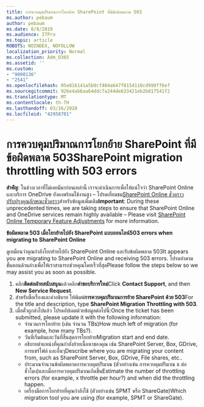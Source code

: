 ```yaml
---
title: การควบคุมปริมาณการโยกย้าย SharePoint ที่มีข้อผิดพลาด 503
ms.author: pebaum
author: pebaum
ms.date: 8/8/2019
ms.audience: ITPro
ms.topic: article
ROBOTS: NOINDEX, NOFOLLOW
localization_priority: Normal
ms.collection: Adm_O365
ms.assetid: ''
ms.custom:
- "9000136"
- "2541"
ms.openlocfilehash: 05e816141a5b9cf484a647f8154110cd999ff6ef
ms.sourcegitcommit: 926e4ab6aa64ddc7a244de633421eb2b817541f2
ms.translationtype: MT
ms.contentlocale: th-TH
ms.lasthandoff: 03/26/2020
ms.locfileid: "42958701"
---
```

# <a name="sharepoint-migration-throttling-with-503-errors"></a><span data-ttu-id="6fd69-102">การควบคุมปริมาณการโยกย้าย SharePoint ที่มีข้อผิดพลาด 503</span><span class="sxs-lookup"><span data-stu-id="6fd69-102">SharePoint migration throttling with 503 errors</span></span>

<span data-ttu-id="6fd69-103">**สําคัญ**: ในช่วงเวลาที่ไม่เคยมีมาก่อนเหล่านี้ เราจะดําเนินการเพื่อให้แน่ใจว่า SharePoint Online และบริการ OneDrive ยังคงพร้อมใช้งานสูง – โปรดเยี่ยมชม[SharePoint Online ชั่วคราวปรับปรุงคุณลักษณะชั่วคราว](https://aka.ms/ODSPAdjustments)สําหรับข้อมูลเพิ่มเติม</span><span class="sxs-lookup"><span data-stu-id="6fd69-103">**Important**: During these unprecedented times, we are taking steps to ensure that SharePoint Online and OneDrive services remain highly available – Please visit [SharePoint Online Temporary Feature Adjustments](https://aka.ms/ODSPAdjustments) for more information.</span></span>

<span data-ttu-id="6fd69-104">**ข้อผิดพลาด 503 เมื่อโยกย้ายไปยัง SharePoint แบบออนไลน์**</span><span class="sxs-lookup"><span data-stu-id="6fd69-104">**503 errors when migrating to SharePoint Online**</span></span>

<span data-ttu-id="6fd69-105">ดูเหมือนว่าคุณกําลังโยกย้ายไปยัง SharePoint Online และรับข้อผิดพลาด 503</span><span class="sxs-lookup"><span data-stu-id="6fd69-105">It appears you are migrating to SharePoint Online and receiving 503 errors.</span></span> <span data-ttu-id="6fd69-106">โปรดทําตามขั้นตอนด้านล่างเพื่อให้เราสามารถช่วยคุณโดยเร็วที่สุด</span><span class="sxs-lookup"><span data-stu-id="6fd69-106">Please follow the steps below so we may assist you as soon as possible.</span></span> 

1. <span data-ttu-id="6fd69-107">คลิก**ติดต่อฝ่ายสนับสนุน**แล้วคลิก**คําขอบริการใหม่**</span><span class="sxs-lookup"><span data-stu-id="6fd69-107">Click **Contact Support**, and then **New Service Request**.</span></span>
2. <span data-ttu-id="6fd69-108">สําหรับชื่อเรื่องและคําอธิบาย ให้พิมพ์**การควบคุมปริมาณการย้าย SharePoint ด้วย 503**</span><span class="sxs-lookup"><span data-stu-id="6fd69-108">For the title and description, type **SharePoint Migration Throttling with 503**.</span></span>
3. <span data-ttu-id="6fd69-109">เมื่อตั๋วถูกส่งไปแล้ว โปรดอัปเดตด้วยข้อมูลต่อไปนี้:</span><span class="sxs-lookup"><span data-stu-id="6fd69-109">Once the ticket has been submitted, please update it with the following information:</span></span>
    - <span data-ttu-id="6fd69-110">จํานวนการโยกย้าย (เช่น จํานวน TBs)</span><span class="sxs-lookup"><span data-stu-id="6fd69-110">How much left of migration (for example, how many TBs?).</span></span>
    - <span data-ttu-id="6fd69-111">วันที่เริ่มต้นและวันที่สิ้นสุดการโยกย้าย</span><span class="sxs-lookup"><span data-stu-id="6fd69-111">Migration start and end date.</span></span>
    - <span data-ttu-id="6fd69-112">อธิบายตําแหน่งที่คุณกําลังย้ายเนื้อหาของคุณ เช่น SharePoint Server, Box, GDrive, การแชร์ไฟล์ และอื่นๆ</span><span class="sxs-lookup"><span data-stu-id="6fd69-112">Describe where you are migrating your content from, such as SharePoint Server, Box, GDrive, File shares, etc..</span></span>
    - <span data-ttu-id="6fd69-113">ประมาณจํานวนข้อผิดพลาดการควบคุมปริมาณ (ตัวอย่างเช่น การควบคุมปริมาณ x ต่อชั่วโมง)และเมื่อการควบคุมปริมาณเกิดขึ้น</span><span class="sxs-lookup"><span data-stu-id="6fd69-113">Estimate the number of throttling errors (for example, x throttle per hour?) and when did the throttling happen.</span></span>
    - <span data-ttu-id="6fd69-114">เครื่องมือการโยกย้ายที่คุณกําลังใช้ (ตัวอย่างเช่น SPMT หรือ ShareGate)</span><span class="sxs-lookup"><span data-stu-id="6fd69-114">Which migration tool you are using (for example, SPMT or ShareGate).</span></span>



